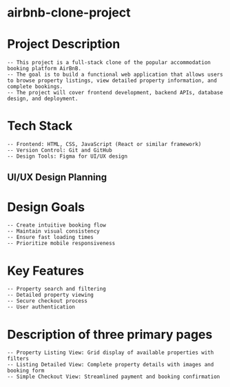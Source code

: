 # airbnb-clone-project

  # Project Description
    -- This project is a full-stack clone of the popular accommodation booking platform AirBnB. 
    -- The goal is to build a functional web application that allows users to browse property listings, view detailed property information, and complete bookings.
    -- The project will cover frontend development, backend APIs, database design, and deployment.  

# Tech Stack

    -- Frontend: HTML, CSS, JavaScript (React or similar framework)
    -- Version Control: Git and GitHub
    -- Design Tools: Figma for UI/UX design

## UI/UX Design Planning

  # Design Goals
  
    -- Create intuitive booking flow
    -- Maintain visual consistency
    -- Ensure fast loading times
    -- Prioritize mobile responsiveness
    
  # Key Features
  
    -- Property search and filtering
    -- Detailed property viewing
    -- Secure checkout process
    -- User authentication
    
  # Description of three primary pages
  
    -- Property Listing View: Grid display of available properties with filters
    -- Listing Detailed View: Complete property details with images and booking form
    -- Simple Checkout View: Streamlined payment and booking confirmation
